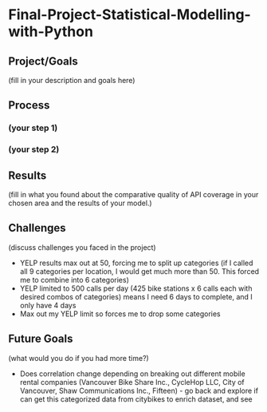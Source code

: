 # Final-Project-Statistical-Modelling-with-Python

## Project/Goals
(fill in your description and goals here)

## Process
### (your step 1)
### (your step 2)

## Results
(fill in what you found about the comparative quality of API coverage in your chosen area and the results of your model.)

## Challenges 
(discuss challenges you faced in the project)
- YELP results max out at 50, forcing me to split up categories (if I called all 9 categories per location, I would get much more than 50.  This forced me to combine into 6 categories)
- YELP limited to 500 calls per day (425 bike stations x 6 calls each with desired combos of categories) means I need 6 days to complete, and I only have 4 days
- Max out my YELP limit so forces me to drop some categories

## Future Goals
(what would you do if you had more time?)
- Does correlation change depending on breaking out different mobile rental companies (Vancouver Bike Share Inc., CycleHop LLC, City of Vancouver, Shaw Communications Inc., Fifteen) - go back and explore if can get this categorized data from citybikes to enrich dataset, and see